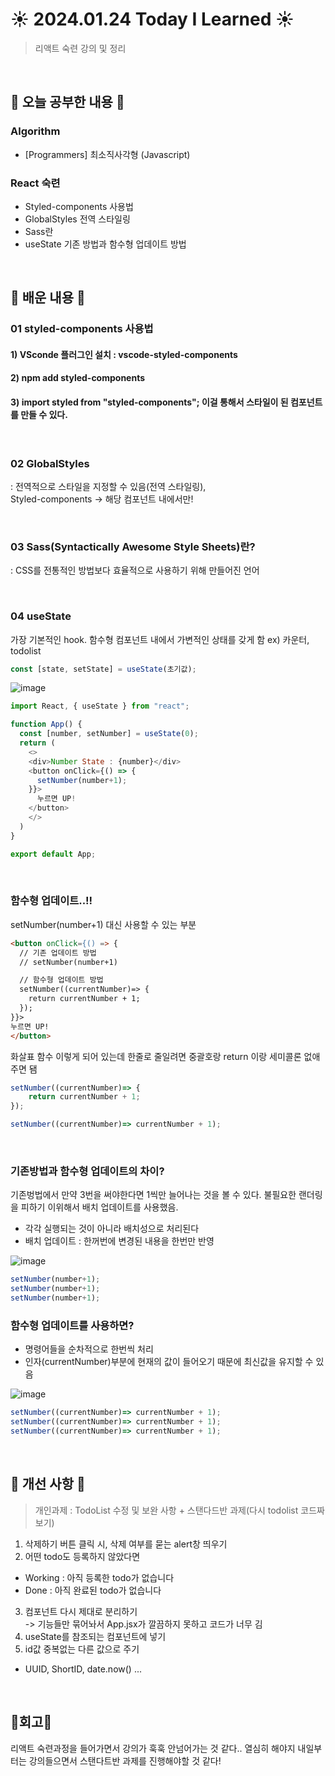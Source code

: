 # ☀️ 2024.01.24 Today I Learned ☀️
>리액트 숙련 강의 및 정리

<br/>

## 📖 오늘 공부한 내용 📖
### Algorithm
- [Programmers] 최소직사각형 (Javascript)

### React 숙련
- Styled-components 사용법
- GlobalStyles 전역 스타일링
- Sass란
- useState 기존 방법과 함수형 업데이트 방법

<br/> 

## 📁 배운 내용 📁
### 01 styled-components 사용법
#### 1) VSconde 플러그인 설치 : vscode-styled-components
#### 2) npm add styled-components
#### 3) import styled from "styled-components"; 이걸 통해서 스타일이 된 컴포넌트를 만들 수 있다.

<br/> 

### 02 GlobalStyles
: 전역적으로 스타일을 지정할 수 있음(전역 스타일링),<br/>
Styled-components → 해당 컴포넌트 내에서만!

<br/> 

### 03 Sass(Syntactically Awesome Style Sheets)란?
: CSS를 전통적인 방법보다 효율적으로 사용하기 위해 만들어진 언어

<br/> 

### 04 useState
가장 기본적인 hook. 함수형 컴포넌트 내에서 가변적인 상태를 갖게 함 ex) 카운터, todolist
```js
const [state, setState] = useState(초기값);
```
![image](https://github.com/limhyerin/TIL/assets/70150896/70e282bf-016c-4924-924e-1e011ce9532d)
```js
import React, { useState } from "react";

function App() {
  const [number, setNumber] = useState(0);
  return (
    <>
    <div>Number State : {number}</div>
    <button onClick={() => {
      setNumber(number+1);
    }}>
      누르면 UP!
    </button>
    </>
  )
}

export default App;
``` 

<br/>

### 함수형 업데이트..!!
setNumber(number+1) 대신 사용할 수 있는 부분
```html
<button onClick={() => {
  // 기존 업데이트 방법
  // setNumber(number+1)

  // 함수형 업데이트 방법
  setNumber((currentNumber)=> {
    return currentNumber + 1;
  });
}}>
누르면 UP!
</button>
```
화살표 함수 이렇게 되어 있는데 한줄로 줄일려면 중괄호랑 return 이랑 세미콜론 없애주면 됌
```js
setNumber((currentNumber)=> {
    return currentNumber + 1;
});
```
```js
setNumber((currentNumber)=> currentNumber + 1);
``` 

<br/>

### 기존방법과 함수형 업데이트의 차이?
기존벙법에서 만약 3번을 써야한다면 1씩만 늘어나는 것을 볼 수 있다. 불필요한 랜더링을 피하기 이위해서 배치 업데이트를 사용했음.

- 각각 실행되는 것이 아니라 배치성으로 처리된다
- 배치 업데이트 : 한꺼번에 변경된 내용을 한번만 반영


![image](https://github.com/limhyerin/TIL/assets/70150896/bcbbd3ab-293e-4c48-872f-ec8bb32787a7)
```js
setNumber(number+1);
setNumber(number+1);
setNumber(number+1);
```

### 함수형 업데이트를 사용하면?
- 명령어들을 순차적으로 한번씩 처리
- 인자(currentNumber)부분에 현재의 값이 들어오기 때문에 최신값을 유지할 수 있음

![image](https://github.com/limhyerin/TIL/assets/70150896/9c2bff30-b9db-4f0a-bed7-39671f35146d)

```js
setNumber((currentNumber)=> currentNumber + 1);
setNumber((currentNumber)=> currentNumber + 1);
setNumber((currentNumber)=> currentNumber + 1);
```

<br/>
 
## 📁 개선 사항 📁
>개인과제 : TodoList 수정 및 보완 사항 + 스탠다드반 과제(다시 todolist 코드짜보기)<br/>
1. 삭제하기 버튼 클릭 시, 삭제 여부를 묻는 alert창 띄우기<br/>
2. 어떤 todo도 등록하지 않았다면<br/>
  - Working : 아직 등록한 todo가 없습니다
  - Done : 아직 완료된 todo가 없습니다
3. 컴포넌트 다시 제대로 분리하기<br/>
-> 기능들만 묶어놔서 App.jsx가 깔끔하지 못하고 코드가 너무 김 <br/>
4. useState를 참조되는 컴포넌트에 넣기<br/>
5. id값 중복없는 다른 값으로 주기<br/>
  - UUID, ShortID, date.now() ...

<br/>

## 🧸회고🧸
리액트 숙련과정을 들어가면서 강의가 훅훅 안넘어가는 것 같다.. 열심히 해야지 내일부터는 강의들으면서 스탠다트반 과제를 진행해야할 것 같다!
